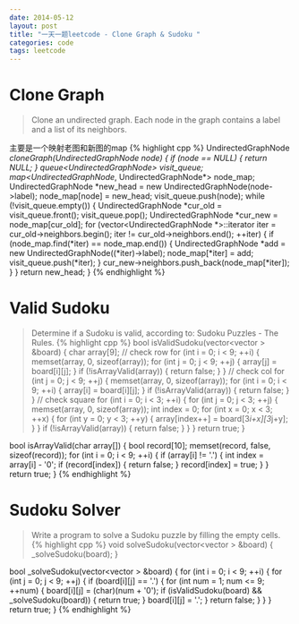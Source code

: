 ```yaml
---
date: 2014-05-12
layout: post
title: "一天一题leetcode - Clone Graph & Sudoku "
categories: code
tags: leetcode
---
```


# Clone Graph
>Clone an undirected graph. Each node in the graph contains a label and a list of its neighbors.

<!--more-->
主要是一个映射老图和新图的map
{% highlight cpp %}
UndirectedGraphNode *cloneGraph(UndirectedGraphNode *node) {
    if (node == NULL) {
        return NULL;
    }
    queue<UndirectedGraphNode*> visit_queue;
    map<UndirectedGraphNode*, UndirectedGraphNode*> node_map;
    UndirectedGraphNode *new_head = new UndirectedGraphNode(node->label);
    node_map[node] = new_head;
    visit_queue.push(node);
    while (!visit_queue.empty()) {
        UndirectedGraphNode *cur_old = visit_queue.front();
        visit_queue.pop();
        UndirectedGraphNode *cur_new = node_map[cur_old];
        for (vector<UndirectedGraphNode *>::iterator iter = cur_old->neighbors.begin();
             iter != cur_old->neighbors.end(); ++iter) {
                 if (node_map.find(*iter) == node_map.end()) {
                     UndirectedGraphNode *add = new UndirectedGraphNode((*iter)->label);
                     node_map[*iter] = add;
                     visit_queue.push(*iter);
                 }
                 cur_new->neighbors.push_back(node_map[*iter]);
             }
    }
    return new_head;
}
{% endhighlight %}

# Valid Sudoku
>Determine if a Sudoku is valid, according to: Sudoku Puzzles - The Rules.
{% highlight cpp %}
bool isValidSudoku(vector<vector<char> > &board) {
    char array[9];
    // check row
    for (int i = 0; i < 9; ++i) {
        memset(array, 0, sizeof(array));
        for (int j = 0; j < 9; ++j) {
            array[j] = board[i][j];
        }
        if (!isArrayValid(array)) {
            return false;
        }
    }
    // check col
    for (int j = 0; j < 9; ++j) {
        memset(array, 0, sizeof(array));
        for (int i = 0; i < 9; ++i) {
            array[i] = board[i][j];
        }
        if (!isArrayValid(array)) {
            return false;
        }
    }
    // check square
    for (int i = 0; i < 3; ++i) {
        for (int j = 0; j < 3; ++j) {
            memset(array, 0, sizeof(array));
            int index = 0;
            for (int x = 0; x < 3; ++x) {
                for (int y = 0; y < 3; ++y) {
                    array[index++] = board[3*i+x][3*j+y];
                }
            }
            if (!isArrayValid(array)) {
                return false;
            }
        }
    }
    return true;
}

bool isArrayValid(char array[]) {
    bool record[10];
    memset(record, false, sizeof(record));
    for (int i = 0; i < 9; ++i) {
        if (array[i] != '.') {
            int index = array[i] - '0';
            if (record[index]) {
                return false;
            }
            record[index] = true;
        }
    }
    return true;
}
{% endhighlight %}

# Sudoku Solver
>Write a program to solve a Sudoku puzzle by filling the empty cells.
{% highlight cpp %}
void solveSudoku(vector<vector<char> > &board) {
    _solveSudoku(board);
}

bool _solveSudoku(vector<vector<char> > &board) {
    for (int i = 0; i < 9; ++i) {
        for (int j = 0; j < 9; ++j) {
            if (board[i][j] == '.') {
                for (int num = 1; num <= 9; ++num) {
                    board[i][j] = (char)(num + '0');
                    if (isValidSudoku(board) && _solveSudoku(board)) {
                        return true;
                    }
                    board[i][j] = '.';
                }
                return false;
            }
        }
    }
    return true;
}
{% endhighlight %}